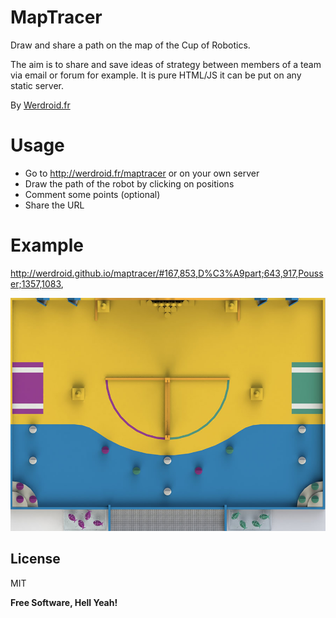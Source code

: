 MapTracer
=========

Draw and share a path on the map of the Cup of Robotics.

The aim is to share and save ideas of strategy between members of a team via email or forum for example. It is pure HTML/JS it can be put on any static server.

By [Werdroid.fr](http://werdroid.fr)

Usage
=========

- Go to http://werdroid.fr/maptracer or on your own server
- Draw the path of the robot by clicking on positions
- Comment some points (optional)
- Share the URL

Example
=========

http://werdroid.github.io/maptracer/#167,853,D%C3%A9part;643,917,Pousser;1357,1083,

![MapTracer](https://raw.githubusercontent.com/werdroid/MapTracer/master/img/map2016.jpg)

License
----

MIT

**Free Software, Hell Yeah!**
